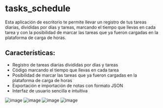 # tasks_schedule
Esta aplicación de escritorio te permite llevar un registro de tus tareas diarias, divididas por días y tareas, marcando el tiempo que llevas en cada tarea y con la posibilidad de marcar las tareas que ya fueron cargadas en la plataforma de carga de horas. 

## Características:

* Registro de tareas diarias divididas por días y tareas
* Código marcando el tiempo que llevas en cada tarea
* Posibilidad de marcar las tareas que ya fueron cargadas en la plataforma de carga de horas
* Exportación e importación de notas con formato JSON
* Interfaz de usuario sencilla e intuitiva

![image](https://github.com/Nitram13E/tasks_schedule/assets/53955428/47150e68-c66f-47c5-a007-f8b1b6da8929)
![image](https://github.com/Nitram13E/tasks_schedule/assets/53955428/7a329e8f-3818-4a29-9435-0bcb2551c8e3)
![image](https://github.com/Nitram13E/tasks_schedule/assets/53955428/3f9f9f56-0477-44d9-813f-0a28900dc571)
![image](https://github.com/Nitram13E/tasks_schedule/assets/53955428/13c71632-d90b-4bff-b80e-396e20fc6722)
